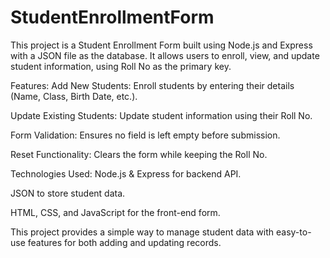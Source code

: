 # StudentEnrollmentForm
This project is a Student Enrollment Form built using Node.js and Express with a JSON file as the database. It allows users to enroll, view, and update student information, using Roll No as the primary key.

Features: Add New Students: Enroll students by entering their details (Name, Class, Birth Date, etc.).

Update Existing Students: Update student information using their Roll No.

Form Validation: Ensures no field is left empty before submission.

Reset Functionality: Clears the form while keeping the Roll No.

Technologies Used: Node.js & Express for backend API.

JSON to store student data.

HTML, CSS, and JavaScript for the front-end form.

This project provides a simple way to manage student data with easy-to-use features for both adding and updating records.
